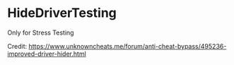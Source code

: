 # HideDriverTesting
Only for Stress Testing

Credit:
https://www.unknowncheats.me/forum/anti-cheat-bypass/495236-improved-driver-hider.html
